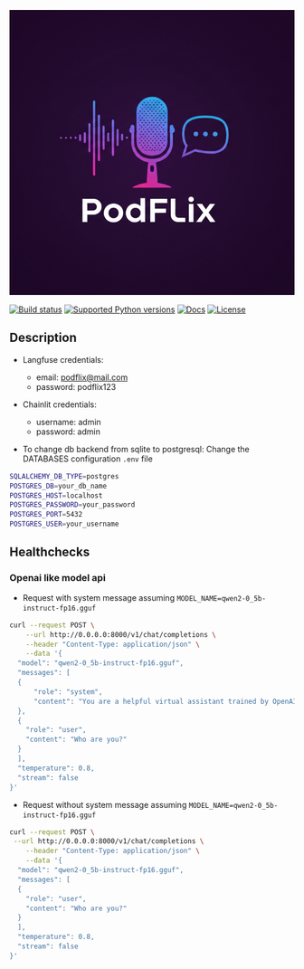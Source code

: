 <p align="center">
  <img width="600" src="https://raw.githubusercontent.com/ilkersigirci/podflix/main/public/banner.png">
</p style = "margin-bottom: 2rem;">

[![Build status](https://img.shields.io/github/actions/workflow/status/ilkersigirci/podflix/main.yml?branch=main)](https://github.com/ilkersigirci/podflix/actions/workflows/main.yml?query=branch%3Amain)
[![Supported Python versions](https://img.shields.io/badge/python-3.11_%7C_3.12_%7C_3.13-blue?labelColor=grey&color=blue)](https://github.com/ilkersigirci/podflix/blob/main/pyproject.toml)
[![Docs](https://img.shields.io/badge/docs-gh--pages-blue)](https://ilkersigirci.github.io/podflix/)
[![License](https://img.shields.io/github/license/ilkersigirci/podflix)](https://img.shields.io/github/license/ilkersigirci/podflix)

## Description

- Langfuse credentials:
    - email: podflix@mail.com
    - password: podflix123

- Chainlit credentials:
    - username: admin
    - password: admin

- To change db backend from sqlite to postgresql: Change the DATABASES configuration `.env` file

```bash
SQLALCHEMY_DB_TYPE=postgres
POSTGRES_DB=your_db_name
POSTGRES_HOST=localhost
POSTGRES_PASSWORD=your_password
POSTGRES_PORT=5432
POSTGRES_USER=your_username
```

## Healthchecks

### Openai like model api

- Request with system message assuming `MODEL_NAME=qwen2-0_5b-instruct-fp16.gguf`

```bash
curl --request POST \
    --url http://0.0.0.0:8000/v1/chat/completions \
    --header "Content-Type: application/json" \
    --data '{
  "model": "qwen2-0_5b-instruct-fp16.gguf",
  "messages": [
  {
      "role": "system",
      "content": "You are a helpful virtual assistant trained by OpenAI."
  },
  {
    "role": "user",
    "content": "Who are you?"
  }
  ],
  "temperature": 0.8,
  "stream": false
}'
```
- Request without system message assuming `MODEL_NAME=qwen2-0_5b-instruct-fp16.gguf`

```bash
curl --request POST \
 --url http://0.0.0.0:8000/v1/chat/completions \
    --header "Content-Type: application/json" \
    --data '{
  "model": "qwen2-0_5b-instruct-fp16.gguf",
  "messages": [
  {
    "role": "user",
    "content": "Who are you?"
  }
  ],
  "temperature": 0.8,
  "stream": false
}'
```
